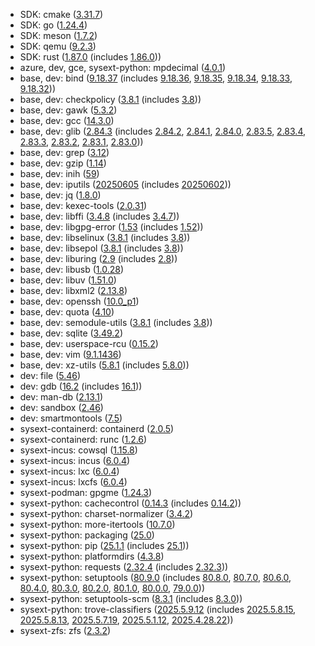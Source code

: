 - SDK: cmake ([3.31.7](https://cmake.org/cmake/help/v3.31/release/3.31.html#id1))
- SDK: go ([1.24.4](https://go.dev/doc/devel/release#go1.24.minor))
- SDK: meson ([1.7.2](https://github.com/mesonbuild/meson/commits/1.7.2/))
- SDK: qemu ([9.2.3](https://wiki.qemu.org/ChangeLog/9.2))
- SDK: rust ([1.87.0](https://releases.rs/docs/1.87.0/) (includes [1.86.0](https://releases.rs/docs/1.86.0/)))
- azure, dev, gce, sysext-python: mpdecimal ([4.0.1](https://www.bytereef.org/mpdecimal/changelog.html#version-4-0-1xs))
- base, dev: bind ([9.18.37](https://bind9.readthedocs.io/en/v9.18.37/notes.html#notes-for-bind-9-18-37) (includes [9.18.36](https://bind9.readthedocs.io/en/v9.18.36/notes.html#notes-for-bind-9-18-36), [9.18.35](https://bind9.readthedocs.io/en/v9.18.35/notes.html#notes-for-bind-9-18-35), [9.18.34](https://bind9.readthedocs.io/en/v9.18.34/notes.html#notes-for-bind-9-18-34), [9.18.33](https://bind9.readthedocs.io/en/v9.18.33/notes.html#notes-for-bind-9-18-33), [9.18.32](https://bind9.readthedocs.io/en/v9.18.32/notes.html#notes-for-bind-9-18-32)))
- base, dev: checkpolicy ([3.8.1](https://github.com/SELinuxProject/selinux/releases/tag/3.8.1) (includes [3.8](https://github.com/SELinuxProject/selinux/releases/tag/3.8)))
- base, dev: gawk ([5.3.2](https://lists.gnu.org/archive/html/info-gnu/2025-04/msg00003.html))
- base, dev: gcc ([14.3.0](https://lists.gnu.org/archive/html/info-gnu/2025-05/msg00004.html))
- base, dev: glib ([2.84.3](https://gitlab.gnome.org/GNOME/glib/-/releases/2.84.3) (includes [2.84.2](https://gitlab.gnome.org/GNOME/glib/-/releases/2.84.2), [2.84.1](https://gitlab.gnome.org/GNOME/glib/-/releases/2.84.1), [2.84.0](https://gitlab.gnome.org/GNOME/glib/-/releases/2.84.0), [2.83.5](https://gitlab.gnome.org/GNOME/glib/-/releases/2.83.5), [2.83.4](https://gitlab.gnome.org/GNOME/glib/-/releases/2.83.4), [2.83.3](https://gitlab.gnome.org/GNOME/glib/-/releases/2.83.3), [2.83.2](https://gitlab.gnome.org/GNOME/glib/-/releases/2.83.2), [2.83.1](https://gitlab.gnome.org/GNOME/glib/-/releases/2.83.1), [2.83.0](https://gitlab.gnome.org/GNOME/glib/-/releases/2.83.0)))
- base, dev: grep ([3.12](https://lists.gnu.org/archive/html/info-gnu/2025-04/msg00008.html))
- base, dev: gzip ([1.14](https://lists.gnu.org/archive/html/info-gnu/2025-04/msg00007.html))
- base, dev: inih ([59](https://github.com/benhoyt/inih/releases/tag/r59))
- base, dev: iputils ([20250605](https://github.com/iputils/iputils/releases/tag/20250605) (includes [20250602](https://github.com/iputils/iputils/releases/tag/20250602)))
- base, dev: jq ([1.8.0](https://github.com/jqlang/jq/releases/tag/jq-1.8.0))
- base, dev: kexec-tools ([2.0.31](https://github.com/horms/kexec-tools/commits/v2.0.31/))
- base, dev: libffi ([3.4.8](https://github.com/libffi/libffi/releases/tag/v3.4.8) (includes [3.4.7](https://github.com/libffi/libffi/releases/tag/v3.4.7)))
- base, dev: libgpg-error ([1.53](https://git.gnupg.org/cgi-bin/gitweb.cgi?p=libgpg-error.git;a=blob;f=NEWS;h=66b2256de2f59c38b9cd35fb4a1b1971a6c9f3f1;hb=f9e98ed8315eaf0468870149d22c5dcf992288ec) (includes [1.52](https://git.gnupg.org/cgi-bin/gitweb.cgi?p=libgpg-error.git;a=blob;f=NEWS;h=4f6a114d81fb5b2f73bb65a1f1cc3c21fe64fa0c;hb=be471d158e4951f4b17335b0fc9ae2387a786b5b)))
- base, dev: libselinux ([3.8.1](https://github.com/SELinuxProject/selinux/releases/tag/3.8.1) (includes [3.8](https://github.com/SELinuxProject/selinux/releases/tag/3.8)))
- base, dev: libsepol ([3.8.1](https://github.com/SELinuxProject/selinux/releases/tag/3.8.1) (includes [3.8](https://github.com/SELinuxProject/selinux/releases/tag/3.8)))
- base, dev: liburing ([2.9](https://github.com/axboe/liburing/releases/tag/liburing-2.9) (includes [2.8](https://github.com/axboe/liburing/releases/tag/liburing-2.8)))
- base, dev: libusb ([1.0.28](https://github.com/libusb/libusb/blob/v1.0.28/ChangeLog))
- base, dev: libuv ([1.51.0](https://github.com/libuv/libuv/releases/tag/v1.51.0))
- base, dev: libxml2 ([2.13.8](https://gitlab.gnome.org/GNOME/libxml2/-/releases/v2.13.8))
- base, dev: openssh ([10.0_p1](https://www.openssh.com/releasenotes.html#10.0p1))
- base, dev: quota ([4.10](https://sourceforge.net/p/linuxquota/news/2025/04/quota-tools-410-released/))
- base, dev: semodule-utils ([3.8.1](https://github.com/SELinuxProject/selinux/releases/tag/3.8.1) (includes [3.8](https://github.com/SELinuxProject/selinux/releases/tag/3.8)))
- base, dev: sqlite ([3.49.2](https://sqlite.org/releaselog/3_49_2.html))
- base, dev: userspace-rcu ([0.15.2](https://lwn.net/Articles/1017443/))
- base, dev: vim ([9.1.1436](https://github.com/vim/vim/commits/v9.1.1436/))
- base, dev: xz-utils ([5.8.1](https://github.com/tukaani-project/xz/releases/tag/v5.8.1) (includes [5.8.0](https://github.com/tukaani-project/xz/releases/tag/v5.8.0)))
- dev: file ([5.46](https://github.com/file/file/blob/FILE5_46/ChangeLog))
- dev: gdb ([16.2](https://lists.gnu.org/archive/html/info-gnu/2025-02/msg00000.html) (includes [16.1](https://lists.gnu.org/archive/html/info-gnu/2025-01/msg00009.html)))
- dev: man-db ([2.13.1](https://gitlab.com/man-db/man-db/-/releases/2.13.1))
- dev: sandbox ([2.46](https://gitweb.gentoo.org/proj/sandbox.git/log/?h=v2.46))
- dev: smartmontools ([7.5](https://github.com/smartmontools/smartmontools/releases/tag/RELEASE_7_5))
- sysext-containerd: containerd ([2.0.5](https://github.com/containerd/containerd/releases/tag/v2.0.5))
- sysext-containerd: runc ([1.2.6](https://github.com/opencontainers/runc/releases/tag/v1.2.6))
- sysext-incus: cowsql ([1.15.8](https://github.com/cowsql/cowsql/commits/v1.15.8/))
- sysext-incus: incus ([6.0.4](https://discuss.linuxcontainers.org/t/incus-6-0-4-lts-has-been-released/23391))
- sysext-incus: lxc ([6.0.4](https://discuss.linuxcontainers.org/t/lxc-6-0-4-lts-has-been-released/23390))
- sysext-incus: lxcfs ([6.0.4](https://discuss.linuxcontainers.org/t/lxcfs-6-0-4-lts-has-been-released/23389))
- sysext-podman: gpgme ([1.24.3](https://dev.gnupg.org/T7659))
- sysext-python: cachecontrol ([0.14.3](https://github.com/psf/cachecontrol/releases/tag/v0.14.3) (includes [0.14.2](https://github.com/psf/cachecontrol/releases/tag/v0.14.2)))
- sysext-python: charset-normalizer ([3.4.2](https://github.com/jawah/charset_normalizer/releases/tag/3.4.2))
- sysext-python: more-itertools ([10.7.0](https://github.com/more-itertools/more-itertools/blob/v10.7.0/docs/versions.rst))
- sysext-python: packaging ([25.0](https://github.com/pypa/packaging/releases/tag/25.0))
- sysext-python: pip ([25.1.1](https://github.com/pypa/pip/blob/25.1.1/NEWS.rst) (includes [25.1](https://github.com/pypa/pip/blob/25.1/NEWS.rst)))
- sysext-python: platformdirs ([4.3.8](https://github.com/tox-dev/platformdirs/releases/tag/4.3.8))
- sysext-python: requests ([2.32.4](https://github.com/psf/requests/releases/tag/v2.32.4) (includes [2.32.3](https://github.com/psf/requests/releases/tag/v2.32.3)))
- sysext-python: setuptools ([80.9.0](https://github.com/pypa/setuptools/releases/tag/v80.9.0) (includes [80.8.0](https://github.com/pypa/setuptools/releases/tag/v80.8.0), [80.7.0](https://github.com/pypa/setuptools/releases/tag/v80.7.0), [80.6.0](https://github.com/pypa/setuptools/releases/tag/v80.6.0), [80.4.0](https://github.com/pypa/setuptools/releases/tag/v80.4.0), [80.3.0](https://github.com/pypa/setuptools/releases/tag/v80.3.0), [80.2.0](https://github.com/pypa/setuptools/releases/tag/v80.2.0), [80.1.0](https://github.com/pypa/setuptools/releases/tag/v80.1.0), [80.0.0](https://github.com/pypa/setuptools/releases/tag/v80.0.0), [79.0.0](https://github.com/pypa/setuptools/releases/tag/v79.0.0)))
- sysext-python: setuptools-scm ([8.3.1](https://github.com/pypa/setuptools-scm/releases/tag/v8.3.1) (includes [8.3.0](https://github.com/pypa/setuptools-scm/releases/tag/v8.3.0)))
- sysext-python: trove-classifiers ([2025.5.9.12](https://github.com/pypa/trove-classifiers/releases/tag/2025.5.9.12) (includes [2025.5.8.15](https://github.com/pypa/trove-classifiers/releases/tag/2025.5.8.15), [2025.5.8.13](https://github.com/pypa/trove-classifiers/releases/tag/2025.5.8.13), [2025.5.7.19](https://github.com/pypa/trove-classifiers/releases/tag/2025.5.7.19), [2025.5.1.12](https://github.com/pypa/trove-classifiers/releases/tag/2025.5.1.12), [2025.4.28.22](https://github.com/pypa/trove-classifiers/releases/tag/2025.4.28.22)))
- sysext-zfs: zfs ([2.3.2](https://github.com/openzfs/zfs/releases/tag/zfs-2.3.2))
